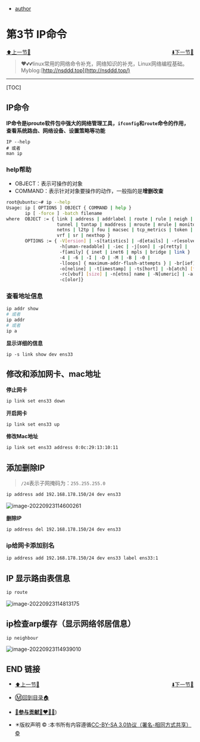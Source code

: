 + [author](http://nsddd.top)

# 第3节 IP命令

<div><a href = '2.md' style='float:left'>⬆️上一节🔗</a><a href = '4.md' style='float: right'>⬇️下一节🔗</a></div>
<br>

> ❤️💕💕linux常用的网络命令补充，网络知识的补充，Linux网络编程基础。Myblog:[http://nsddd.top](http://nsddd.top/)

---
[TOC]

## IP命令

**IP命令是iproute软件包中强大的网络管理工具，`ifconfig`和`route`命令的作用，查看系统路由、网络设备、设置策略等功能**

```
IP --help
# 或者
man ip
```



### help帮助

+ OBJECT：表示可操作的对象
+ COMMAND：表示针对对象要操作的动作，一般指的是**增删改查**

```bash
root@ubuntu:~# ip --help 
Usage: ip [ OPTIONS ] OBJECT { COMMAND | help }
       ip [ -force ] -batch filename
where  OBJECT := { link | address | addrlabel | route | rule | neigh | ntable |
                   tunnel | tuntap | maddress | mroute | mrule | monitor | xfrm |
                   netns | l2tp | fou | macsec | tcp_metrics | token | netconf | ila |
                   vrf | sr | nexthop }
       OPTIONS := { -V[ersion] | -s[tatistics] | -d[etails] | -r[esolve] |
                    -h[uman-readable] | -iec | -j[son] | -p[retty] |
                    -f[amily] { inet | inet6 | mpls | bridge | link } |
                    -4 | -6 | -I | -D | -M | -B | -0 |
                    -l[oops] { maximum-addr-flush-attempts } | -br[ief] |
                    -o[neline] | -t[imestamp] | -ts[hort] | -b[atch] [filename] |
                    -rc[vbuf] [size] | -n[etns] name | -N[umeric] | -a[ll] |
                    -c[olor]}
```



### 查看地址信息

```bash
ip addr show 
# 或者
ip addr 
# 或者
ip a 
```



**显示详细的信息**

```
ip -s link show dev ens33
```



## 修改和添加网卡、mac地址



**停止网卡**

```bash
ip link set ens33 down 
```



**开启网卡**

```bash
ip link set ens33 up
```



**修改Mac地址**

```bash
ip link set ens33 address 0:0c:29:13:10:11
```



## 添加删除IP

> `/24`表示子网掩码为：`255.255.255.0`

```bash
ip address add 192.168.178.150/24 dev ens33
```

![image-20220923114600261](https://sm.nsddd.top//typora/image-20220923114600261.png?mail:3293172751@qq.com)



**删除IP**

```
ip address del 192.168.178.150/24 dev ens33
```



### ip给网卡添加别名

```bash
ip address add 192.168.178.150/24 dev ens33 label ens33:1
```



## IP 显示路由表信息

```bash
ip route
```

![image-20220923114813175](https://sm.nsddd.top//typora/image-20220923114813175.png?mail:3293172751@qq.com)



## ip检查arp缓存（显示网络邻居信息）

```
ip neighbour
```

![image-20220923114939010](https://sm.nsddd.top//typora/image-20220923114939010.png?mail:3293172751@qq.com)



## END 链接
<ul><li><div><a href = '2.md' style='float:left'>⬆️上一节🔗</a><a href = '4.md' style='float: right'>⬇️下一节🔗</a></div></li></ul>

+ [Ⓜ️回到目录🏠](../README.md)

+ [**🫵参与贡献💞❤️‍🔥💖**](https://nsddd.top/archives/contributors))

+ ✴️版权声明 &copy; :本书所有内容遵循[CC-BY-SA 3.0协议（署名-相同方式共享）&copy;](http://zh.wikipedia.org/wiki/Wikipedia:CC-by-sa-3.0协议文本) 

